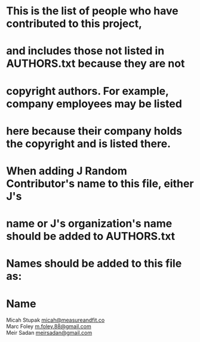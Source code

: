 # This is the list of people who have contributed to this project,
# and includes those not listed in AUTHORS.txt because they are not
# copyright authors. For example, company employees may be listed
# here because their company holds the copyright and is listed there.
#
# When adding J Random Contributor's name to this file, either J's
# name or J's organization's name should be added to AUTHORS.txt
#
# Names should be added to this file as:
# Name <email address>

Micah Stupak <micah@measureandfit.co>  
Marc Foley <m.foley.88@gmail.com>  
Meir Sadan <meirsadan@gmail.com>  